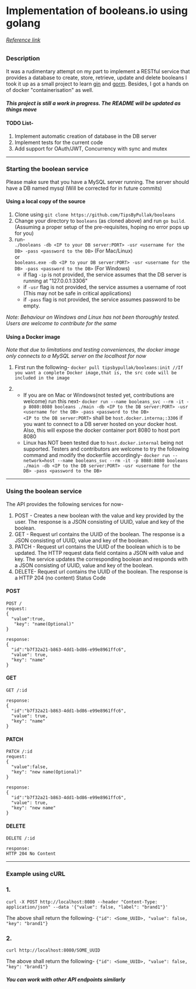 # Implementation of booleans.io using golang
###### [Reference link](http://booleans.io)

### Description
It was a rudimentary attempt on my part to implement a RESTful service that provides a database to create, store, retrieve, update and delete booleans
I took it up as a small project to learn [gin](https://github.com/gin-gonic/gin) and [gorm](http://gorm.io/index.html). Besides, I got a hands on of docker "containerisation" as well.
#### *This project is still a work in progress. The README will be updated as things move*
#### TODO List-
1. Implement automatic creation of database in the DB server
2. Implement tests for the current code
3. Add support for OAuth/JWT, Concurrency with sync and mutex

___

### Starting the boolean service

Please make sure that you have a MySQL server running.
The server should have a DB named mysql (Will be corrected for in future commits)
#### Using a local copy of the source
1. Clone using `git clone https://github.com/TipsByPullak/booleans`
2. Change your directory to `booleans` (as cloned above) and run `go build`. (Assuming a proper setup of the pre-requisites, hoping no error pops up for you)
3. run-  
  `./booleans -db <IP to your DB server:PORT> -usr <username for the DB> -pass <password to the DB>` (For Mac/Linux)  
  or  
  `booleans.exe -db <IP to your DB server:PORT> -usr <username for the DB> -pass <password to the DB>` (For Windows)
    - if flag `-ip` is not provided, the service assumes that the DB server is running at "127.0.0.1:3306"
    - if `-usr` flag is not provided, the service assumes a username of root (This may not be safe in critical applications)
    - if `-pass` flag is not provided, the service assumes password to be empty.  

*Note: Behaviour on Windows and Linux has not been thoroughly tested. Users are welcome to contribute for the same*
#### Using a Docker image
*Note that due to limitations and testing conveniences, the docker image only connects to a MySQL server on the localhost for now*
1. First run the following-
`docker pull tipsbypullak/booleans:init //If you want a complete Docker image,that is, the src code will be included in the image`

2.  - If you are on Mac or Windows(not tested yet, contributions are welcome) run this next-
`docker run --name booleans_svc --rm -it -p 8080:8080 booleans ./main -db <IP to the DB server:PORT> -usr <username for the DB> -pass <password to the DB>`  
`<IP to the DB server:PORT>` shall be `host.docker.interna;:3306` if you want to connect to a DB server hosted on your docker host. Also, this will expose the docker container port 8080 to host port 8080
    - Linux has NOT been tested due to `host.docker.internal` being not supported. Testers and contributors are welcome to try the following command and modify the dockerfile accordingly-
`docker run --network=host --name booleans_svc --rm -it -p 8080:8080 booleans ./main -db <IP to the DB server:PORT> -usr <username for the DB> -pass <password to the DB>`
---

### Using the boolean service
The API provides the following services for now-
1. POST - Creates a new boolean with the value and key provided by the user. The response is a JSON consisting of UUID, value and key of the boolean.
2. GET - Request url contains the UUID of the boolean. The response is a JSON consisting of UUID, value and key of the boolean.
3. PATCH - Request url contains the UUID of the boolean which is to be updated. The HTTP request data field contains a JSON with value and key. The service updates the corresponding boolean and responds with a JSON consisting of UUID, value and key of the boolean.
4. DELETE- Request url contains the UUID of the boolean. The response is a HTTP 204 (no content) Status Code

#### POST
```
POST /
request:
{
  "value":true,
   "key": "name(Optional)"
}

response:
{
  "id":"b7f32a21-b863-4dd1-bd86-e99e8961ffc6",
  "value": true,
  "key": "name"
}
```
#### GET
```
GET /:id

response:
{
  "id":"b7f32a21-b863-4dd1-bd86-e99e8961ffc6",
  "value": true,
  "key": "name"
}
```
#### PATCH
```
PATCH /:id
request:
{
  "value":false,
  "key": "new name(Optional)"
}

response:
{
  "id":"b7f32a21-b863-4dd1-bd86-e99e8961ffc6",
  "value": true,
  "key": "new name"
}
```
#### DELETE
```
DELETE /:id

response:
HTTP 204 No Content
```
---
### Example using cURL
### 1.
```
curl -X POST http://localhost:8080 --header "Content-Type: application/json" --data '{"value": false, "label": "brand1"}'
```
The above shall return the following-
`
{"id": <Some_UUID>, "value": false, "key": "brand1"}
`
### 2.
```
curl http://localhost:8080/SOME_UUID
```
The above shall return the following-
`
{"id": <Some_UUID>, "value": false, "key": "brand1"}
`
##### You can work with other API endpoints similarly